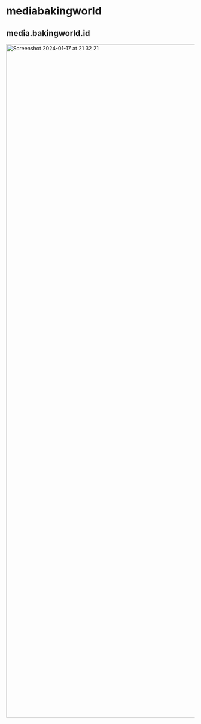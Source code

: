 # mediabakingworld
## media.bakingworld.id

<img width="1800" alt="Screenshot 2024-01-17 at 21 32 21" src="https://github.com/panjiforlak/mediabakingworld/assets/61500001/d2f10299-dc42-404f-8c7e-3a61397c4ee2">
